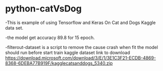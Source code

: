 # python-catVsDog
-This is example of using Tensorflow and Keras On Cat and Dogs Kaggle data set. 

-the model get accuracy 89.8 for 15 epoch. 

-filterout-dataset is a script to remove the cause crash when fit the model should run before start train
kaggle dataset link to download https://download.microsoft.com/download/3/E/1/3E1C3F21-ECDB-4869-8368-6DEBA77B919F/kagglecatsanddogs_5340.zip
